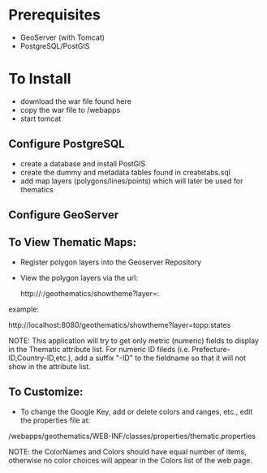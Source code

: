 Prerequisites
=============
* GeoServer (with Tomcat)
* PostgreSQL/PostGIS

To Install
==========
* download the war file found here
* copy the war file to <tomcat dir>/webapps
* start tomcat

Configure PostgreSQL
--------------------
* create a database and install PostGIS
* create the dummy and metadata tables found in createtabs.sql
* add map layers (polygons/lines/points) which will later be used for thematics 

Configure GeoServer
-------------------

To View Thematic Maps:
----------------------
* Register polygon layers into the Geoserver Repository
* View the polygon layers via the url:

   http://<host>:<port>/geothematics/showtheme?layer=<namespace>:<layer name>

example:

   http://localhost:8080/geothematics/showtheme?layer=topp:states

NOTE: This application will try to get only metric (numeric) fields to
      display in the Thematic attribute list. For numeric ID fileds 
      (i.e. Prefecture-ID,Country-ID,etc.), add a suffix "-ID" to the 
      fieldname so that it will not show in the attribute list.

To Customize:
-------------

* To change the Google Key, add or delete colors and ranges, etc., edit
the properties file at:

<tomcat dir>/webapps/geothematics/WEB-INF/classes/properties/thematic.properties

NOTE: the ColorNames and Colors should have equal number of items, otherwise
      no color choices will appear in the Colors list of the web page.
